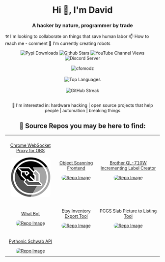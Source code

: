 <h1 align="center">Hi 👋, I'm David</h1>
<h3 align="center">A hacker by nature, programmer by trade</h3>
<p align="left">⚒️ I'm looking to collaborate on things that save human labor 📫 How to reach me - comment 🌱 I'm currently creating robots </p>

<p align="center" > 
  <img src="https://img.shields.io/pypi/dm/pythonic-schwab-api" alt="Pypi Downloads" />
  <img src="https://img.shields.io/github/stars/Cfomodz?&style=flat" alt="Github Stars" />
  <img src="https://img.shields.io/youtube/channel/views/UCV3bzYmPXnWF97aHdSCwG1A?style=flat" alt="YouTube Channel Views" />
  <img src="https://img.shields.io/discord/425182625032962049" alt="Discord Server" />   
</p>  

<div align=center>
  <img align="center" src="https://github-readme-stats.vercel.app/api/top-langs/?username=cfomodz&layout=compact&theme=onedark" alt="cfomodz" /><br>
  <br>
  <img align="center" src="https://github-readme-stats.vercel.app/api?username=cfomodz&show_icons=true&theme=onedark" alt="Top Languages"/><br>
  <br>
  <img align="center" src="http://github-readme-streak-stats.herokuapp.com?user=cfomodz&theme=onedark" alt="GitHub Streak" /><br>
  <br>
</div>

<p align="center">👀 I'm interested in: hardware hacking | open source projects that help people | automation | breaking things</p>

<h2 align="center">🚀 Source Repos you may be here to find:</h2>
<table align="center">
  <tr>
    <td align="center" style="padding: 10px;">
      <a href="https://github.com/Patch-Code-Prosperity/Chrome-WebSocket-Proxy-for-OBS">
        <p>Chrome WebSocket Proxy for OBS</p>
        <img src="https://github.com/Patch-Code-Prosperity/Chrome-WebSocket-Proxy-for-OBS/raw/main/images/icon_inactive_128.png" alt="Repo Image" style="width: 128px; border-radius: 8px;" />
      </a>
    </td>
    <td align="center" style="padding: 10px;">
      <a href="https://github.com/Cfomodz/object-scanning-frontend">
        <p>Object Scanning Frontend</p>
        <img src="https://github.com/user-attachments/assets/4e4d5194-5c61-421f-b505-e313ed416663" alt="Repo Image" style="width: 100%; border-radius: 8px;" />
      </a>
    </td>
    <td align="center" style="padding: 10px;">
      <a href="https://github.com/Cfomodz/Brother-QL-710W_Incrementing-Label-Creator">
        <p>Brother QL-710W Incrementing Label Creator</p>
        <img src="https://github.com/user-attachments/assets/e75d6423-de8a-475d-b8a9-3d0b1327fe8c" alt="Repo Image" style="width: 100%; border-radius: 8px;" />
      </a>
    </td>
  </tr>
  <tr>
    <td align="center" style="padding: 10px;">
      <a href="https://github.com/Cfomodz/what-bot">
        <p>What Bot</p>
        <img src="https://github.com/user-attachments/assets/fca182a0-1933-4f41-944a-5c9ff9f25aa4" alt="Repo Image" style="width: 100%; border-radius: 8px;" />
      </a>
    </td>
    <td align="center" style="padding: 10px;">
      <a href="https://github.com/Cfomodz/etsy-inventory-export-tool">
        <p>Etsy Inventory Export Tool</p>
        <img src="https://github.com/user-attachments/assets/351de7fc-5df9-420f-b2de-ba4f9bdd6827" alt="Repo Image" style="width: 100%; border-radius: 8px;" />
      </a>
    </td>
    <td align="center" style="padding: 10px;">
      <a href="https://github.com/Cfomodz/PCGS-slab-picture-to-listing-tool">
        <p>PCGS Slab Picture to Listing Tool</p>
        <img src="https://github.com/user-attachments/assets/26fa2e62-64ed-43de-b0df-4465947d512e" alt="Repo Image" style="width: 100%; border-radius: 8px;" />
      </a>
    </td>
  </tr>
  <tr>
    <td align="center" style="padding: 10px;">
      <a href="https://github.com/Patch-Code-Prosperity/Pythonic-Schwab-API">
        <p>Pythonic Schwab API</p>
        <img src="https://github.com/Patch-Code-Prosperity/Pythonic-Schwab-API/assets/31261577/a8f48499-fac4-400a-afe1-72f0dadf9631" alt="Repo Image" style="width: 100%; border-radius: 8px;" />
      </a>
    </td>
  </tr>
</table>

